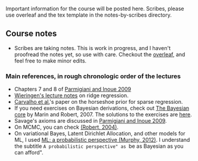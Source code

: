 Important information for the course will be posted here. Scribes, please use overleaf and the tex template in the notes-by-scribes directory.

## Course notes
* Scribes are taking notes. This is work in progress, and I haven't proofread the notes yet, so use with care. Checkout the [overleaf](https://www.overleaf.com/7327431551dnysmcchtgtt), and feel free to make minor edits.

### Main references, in rough chronologic order of the lectures
* Chapters 7 and 8 of [Parmigiani and Inoue 2009](https://www.webdepot.umontreal.ca/Usagers/perronf/MonDepotPublic/stt2100/Decision_theory.pdf)
* [Wieringen's lecture notes](https://arxiv.org/abs/1509.09169) on ridge regression.
* [Carvalho et al.](https://faculty.chicagobooth.edu/nicholas.polson/research/papers/Horse.pdf)'s paper on the horseshoe prior for sparse regression.
* If you need exercises on Bayesian derivations, check out [The Bayesian core](https://books.google.fr/books/about/Bayesian_Core_A_Practical_Approach_to_Co.html?id=5xwuouehKQoC&redir_esc=y) by Marin and Robert, 2007. The solutions to the exercises are [here](https://arxiv.org/pdf/0910.4696.pdf).
* Savage's axioms are discussed in [Parmigiani and Inoue 2009](https://www.webdepot.umontreal.ca/Usagers/perronf/MonDepotPublic/stt2100/Decision_theory.pdf).
* On MCMC, you can check [(Robert, 2004)](https://www.springer.com/gp/book/9780387212395).
* On variational Bayes, Latent Dirichlet Allocation, and other models for ML, I used [ML: a probabilistic perspective (Murphy, 2012)](https://doc.lagout.org/science/Artificial%20Intelligence/Machine%20learning/Machine%20Learning_%20A%20Probabilistic%20Perspective%20%5BMurphy%202012-08-24%5D.pdf). I understand the subtitle ``A probabilistic perspective" as ``be as Bayesian as you can afford".
